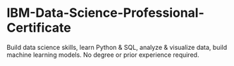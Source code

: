 # IBM-Data-Science-Professional-Certificate
 Build data science skills, learn Python & SQL, analyze & visualize data, build machine learning models. No degree or prior experience required.
